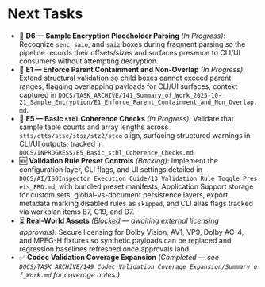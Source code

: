 # Next Tasks

- 🚧 **D6 — Sample Encryption Placeholder Parsing** _(In Progress)_: Recognize `senc`, `saio`, and `saiz` boxes during fragment parsing so the pipeline records their offsets/sizes and surfaces presence to CLI/UI consumers without attempting decryption.
- 🚧 **E1 — Enforce Parent Containment and Non-Overlap** _(In Progress)_: Extend structural validation so child boxes cannot exceed parent ranges, flagging overlapping payloads for CLI/UI surfaces; context captured in `DOCS/TASK_ARCHIVE/141_Summary_of_Work_2025-10-21_Sample_Encryption/E1_Enforce_Parent_Containment_and_Non_Overlap.md`.
- 🚧 **E5 — Basic `stbl` Coherence Checks** _(In Progress)_: Validate that sample table counts and array lengths across `stts/ctts/stsc/stsz/stz2/stco` align, surfacing structured warnings in CLI/UI outputs; tracked in `DOCS/INPROGRESS/E5_Basic_stbl_Coherence_Checks.md`.
- 🆕 **Validation Rule Preset Controls** _(Backlog)_: Implement the configuration layer, CLI flags, and UI settings detailed in `DOCS/AI/ISOInspector_Execution_Guide/13_Validation_Rule_Toggle_Presets_PRD.md`, with bundled preset manifests, Application Support storage for custom sets, global-vs-document persistence layers, export metadata marking disabled rules as `skipped`, and CLI alias flags tracked via workplan items B7, C19, and D7.
- ⏳ **Real-World Assets** _(Blocked — awaiting external licensing approvals)_: Secure licensing for Dolby Vision, AV1, VP9, Dolby AC-4, and MPEG-H fixtures so synthetic payloads can be replaced and regression baselines refreshed once approvals land.
- ✅ **Codec Validation Coverage Expansion** _(Completed — see `DOCS/TASK_ARCHIVE/149_Codec_Validation_Coverage_Expansion/Summary_of_Work.md` for coverage notes.)_
